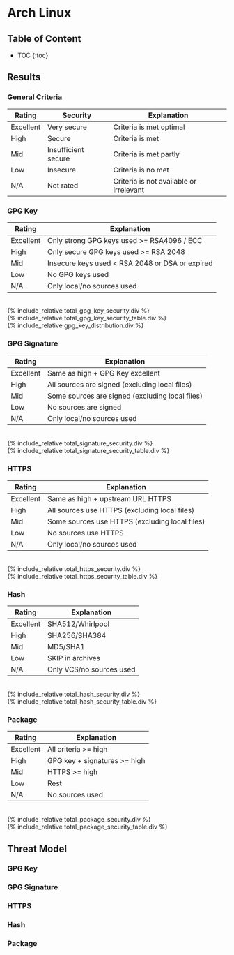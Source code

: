 <script src="https://cdn.plot.ly/plotly-latest.min.js"></script>

# Arch Linux

## Table of Content
- TOC
{:toc}

## Results

### General Criteria

| Rating    | Security            | Explanation                             |
|-----------|---------------------|-----------------------------------------|
| Excellent | Very secure         | Criteria is met optimal                 |
| High      | Secure              | Criteria is met                         |
| Mid       | Insufficient secure | Criteria is met partly                  |
| Low       | Insecure            | Criteria is no met                      |
| N/A       | Not rated           | Criteria is not available or irrelevant |

### GPG Key

| Rating    | Explanation                                     |
|-----------|-------------------------------------------------|
| Excellent | Only strong GPG keys used >= RSA4096 / ECC      |
| High      | Only secure GPG keys used >= RSA 2048           |
| Mid       | Insecure keys used < RSA 2048 or DSA or expired |
| Low       | No GPG keys used                                |
| N/A       | Only local/no sources used                      |

<br>
{% include_relative total_gpg_key_security.div %}
<br>
{% include_relative total_gpg_key_security_table.div %}
<br>
{% include_relative gpg_key_distribution.div %}

### GPG Signature

| Rating    | Explanation                                     |
|-----------|-------------------------------------------------|
| Excellent | Same as high + GPG Key excellent                |
| High      | All sources are signed (excluding local files)  |
| Mid       | Some sources are signed (excluding local files) |
| Low       | No sources are signed                           |
| N/A       | Only local/no sources used                      |

<br>
{% include_relative total_signature_security.div %}
<br>
{% include_relative total_signature_security_table.div %}

### HTTPS

| Rating    | Explanation                                    |
|-----------|------------------------------------------------|
| Excellent | Same as high + upstream URL HTTPS              |
| High      | All sources use HTTPS (excluding local files)  |
| Mid       | Some sources use HTTPS (excluding local files) |
| Low       | No sources use HTTPS                           |
| N/A       | Only local/no sources used                     |

<br>
{% include_relative total_https_security.div %}
<br>
{% include_relative total_https_security_table.div %}

### Hash

| Rating    | Explanation              |
|-----------|--------------------------|
| Excellent | SHA512/Whirlpool         |
| High      | SHA256/SHA384            |
| Mid       | MD5/SHA1                 |
| Low       | SKIP in archives         |
| N/A       | Only VCS/no sources used |

<br>
{% include_relative total_hash_security.div %}
<br>
{% include_relative total_hash_security_table.div %}

### Package

| Rating    | Explanation                  |
|-----------|------------------------------|
| Excellent | All criteria >= high         |
| High      | GPG key + signatures >= high |
| Mid       | HTTPS >= high                |
| Low       | Rest                         |
| N/A       | No sources used              |

<br>
{% include_relative total_package_security.div %}
<br>
{% include_relative total_package_security_table.div %}

## Threat Model
### GPG Key

### GPG Signature

### HTTPS

### Hash

### Package
